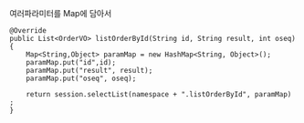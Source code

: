 여러파라미터를 Map에 담아서 
 
  	@Override
	public List<OrderVO> listOrderById(String id, String result, int oseq) {
		Map<String,Object> paramMap = new HashMap<String, Object>();
		paramMap.put("id",id);
		paramMap.put("result", result);
		paramMap.put("oseq", oseq);
		
		return session.selectList(namespace + ".listOrderById", paramMap) ;
	}

